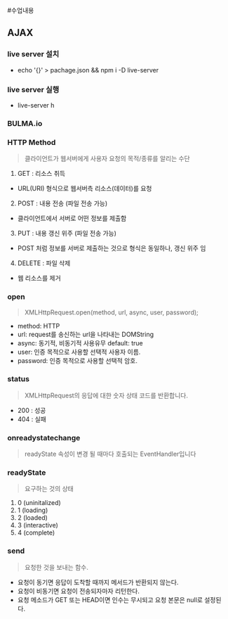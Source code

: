 #수업내용

## AJAX
 ### live server 설치
 - echo '{}' > pachage.json && npm i -D live-server
 ### live server 실행
 - live-server h
 ### BULMA.io
 ### HTTP Method
 > 클라이언트가 웹서버에게 사용자 요청의 목적/종류를 알리는 수단
 1. GET : 리소스 취득 
  - URL(URI) 형식으로 웹서버측 리소스(데이터)를 요청
 2. POST : 내용 전송 (파일 전송 가능)
  - 클라이언트에서 서버로 어떤 정보를 제출함 
 3. PUT : 내용 갱신 위주 (파일 전송 가능)
  - POST 처럼 정보를 서버로 제출하는 것으로 형식은 동일하나, 갱신 위주 임
 4. DELETE : 파일 삭제
  - 웹 리소스를 제거 

 ### open
 > XMLHttpRequest.open(method, url, async, user, password);
 - method: HTTP
 - url: request를 송신하는 url을 나타내는 DOMString
 - async: 동기적, 비동기적 사용유무 default: true
 - user: 인증 목적으로 사용할 선택적 사용자 이름.
 - password: 인증 목적으로 사용할 선택적 암호.

 ### status 
 > XMLHttpRequest의 응답에 대한 숫자 상태 코드를 반환합니다.
 - 200 : 성공
 - 404 : 실패

 ### onreadystatechange
 > readyState 속성이 변경 될 때마다 호출되는 EventHandler입니다

 ### readyState
 > 요구하는 것의 상태
 1. 0 (uninitalized)
 2. 1 (loading)
 3. 2 (loaded)
 4. 3 (interactive)
 5. 4 (complete) 

 ### send
 > 요청한 것을 보내는 함수.
 - 요청이 동기면 응답이 도착할 때까지 메서드가 반환되지 않는다.
 - 요청이 비동기면 요청이 전송되자마자 리턴한다.
 - 요청 메소드가 GET 또는 HEAD이면 인수는 무시되고 요청 본문은 null로 설정된다.
 
